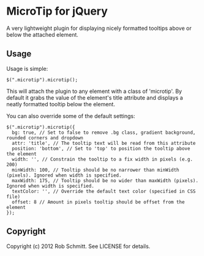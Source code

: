 # MicroTip for jQuery

A very lightweight plugin for displaying nicely formatted tooltips above or below the attached element.

## Usage

Usage is simple:

    $(".microtip").microtip();

This will attach the plugin to any element with a class of 'microtip'. By default it grabs the value of the element's title attribute and displays a neatly formatted tooltip below the element.

You can also override some of the default settings:

    $(".microtip").microtip({
      bg: true, // Set to false to remove .bg class, gradient background, rounded corners and dropdown
      attr: 'title', // The tooltip text will be read from this attribute
      position: 'bottom', // Set to 'top' to position the tooltip above the element
      width: '', // Constrain the tooltip to a fix width in pixels (e.g. 200)
      minWidth: 100, // Tooltip should be no narrower than minWidth (pixels). Ignored when width is specified.
      maxWidth: 175, // Tooltip should be no wider than maxWidth (pixels). Ignored when width is specified.
      textColor: '', // Override the default text color (specified in CSS file)
      offset: 8 // Amount in pixels tooltip should be offset from the element
    });

## Copyright

Copyright (c) 2012 Rob Schmitt. See LICENSE for details.